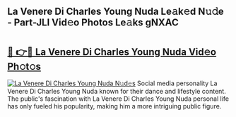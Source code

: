 ## La Venere Di Charles Young Nuda Le𝚊k𝚎d N𝚞𝚍e - Part-JLl Vid𝚎o Photos Le𝚊ks gNXAC

# <h2><a href="http://fbbuhav.evod.top/?m=La+Venere+Di+Charles+Young+Nuda">🔗 👉🔴 La Venere Di Charles Young Nuda Vid𝚎o Ph𝚘t𝚘s</a></h2>

[![La Venere Di Charles Young Nuda N𝚞d𝚎s](https://i.imgur.com/8V9OHl7.gif)](http://fbbuhav.evod.top/?m=La+Venere+Di+Charles+Young+Nuda)
Social media personality La Venere Di Charles Young Nuda known for their dance and lifestyle content. The public's fascination with La Venere Di Charles Young Nuda personal life has only fueled his popularity, making him a more intriguing public figure. 
